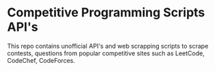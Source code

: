 # Competitive Programming Scripts API's
This repo contains unofficial API's and web scrapping scripts to scrape contests, questions from popular competitive sites such as LeetCode, CodeChef, CodeForces.
